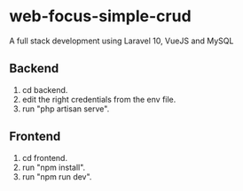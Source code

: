 # web-focus-simple-crud
A full stack development using Laravel 10, VueJS and MySQL


## Backend
1. cd backend.
2. edit the right credentials from the env file.
2. run "php artisan serve".


## Frontend
1. cd frontend.
2. run "npm install".
2. run "npm run dev".